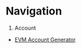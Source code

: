 # Navigation

1) Account
* [EVM Account Generator](https://github.com/maked0n1an/account-generator)

